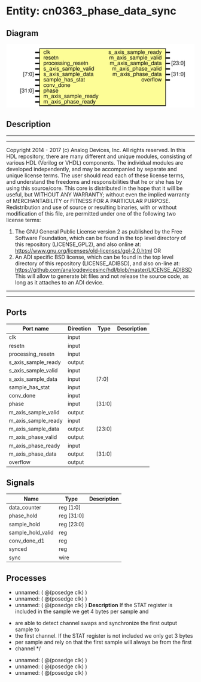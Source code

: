 # Entity: cn0363_phase_data_sync

## Diagram

![Diagram](cn0363_phase_data_sync.svg "Diagram")
## Description

***************************************************************************
 ***************************************************************************
 Copyright 2014 - 2017 (c) Analog Devices, Inc. All rights reserved.
 In this HDL repository, there are many different and unique modules, consisting
 of various HDL (Verilog or VHDL) components. The individual modules are
 developed independently, and may be accompanied by separate and unique license
 terms.
 The user should read each of these license terms, and understand the
 freedoms and responsibilities that he or she has by using this source/core.
 This core is distributed in the hope that it will be useful, but WITHOUT ANY
 WARRANTY; without even the implied warranty of MERCHANTABILITY or FITNESS FOR
 A PARTICULAR PURPOSE.
 Redistribution and use of source or resulting binaries, with or without modification
 of this file, are permitted under one of the following two license terms:
   1. The GNU General Public License version 2 as published by the
      Free Software Foundation, which can be found in the top level directory
      of this repository (LICENSE_GPL2), and also online at:
      <https://www.gnu.org/licenses/old-licenses/gpl-2.0.html>
 OR
   2. An ADI specific BSD license, which can be found in the top level directory
      of this repository (LICENSE_ADIBSD), and also on-line at:
      https://github.com/analogdevicesinc/hdl/blob/master/LICENSE_ADIBSD
      This will allow to generate bit files and not release the source code,
      as long as it attaches to an ADI device.
 ***************************************************************************
 ***************************************************************************
 
## Ports

| Port name           | Direction | Type   | Description |
| ------------------- | --------- | ------ | ----------- |
| clk                 | input     |        |             |
| resetn              | input     |        |             |
| processing_resetn   | input     |        |             |
| s_axis_sample_ready | output    |        |             |
| s_axis_sample_valid | input     |        |             |
| s_axis_sample_data  | input     | [7:0]  |             |
| sample_has_stat     | input     |        |             |
| conv_done           | input     |        |             |
| phase               | input     | [31:0] |             |
| m_axis_sample_valid | output    |        |             |
| m_axis_sample_ready | input     |        |             |
| m_axis_sample_data  | output    | [23:0] |             |
| m_axis_phase_valid  | output    |        |             |
| m_axis_phase_ready  | input     |        |             |
| m_axis_phase_data   | output    | [31:0] |             |
| overflow            | output    |        |             |
## Signals

| Name              | Type       | Description |
| ----------------- | ---------- | ----------- |
| data_counter      | reg [1:0]  |             |
| phase_hold        | reg [31:0] |             |
| sample_hold       | reg [23:0] |             |
| sample_hold_valid | reg        |             |
| conv_done_d1      | reg        |             |
| synced            | reg        |             |
| sync              | wire       |             |
## Processes
- unnamed: ( @(posedge clk) )
- unnamed: ( @(posedge clk) )
- unnamed: ( @(posedge clk) )
**Description**
If the STAT register is included in the sample we get 4 bytes per sample and
 * are able to detect channel swaps and synchronize the first output sample to
 * the first channel. If the STAT register is not included we only get 3 bytes
 * per sample and rely on that the first sample will always be from the first
 * channel */

- unnamed: ( @(posedge clk) )
- unnamed: ( @(posedge clk) )
- unnamed: ( @(posedge clk) )
